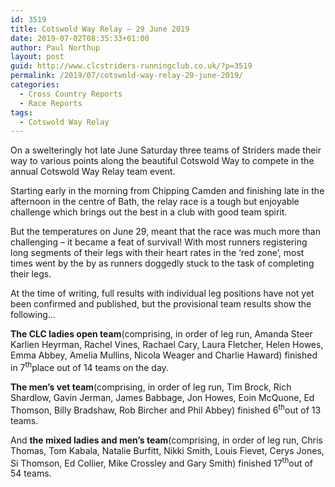 ```yaml
---
id: 3519
title: Cotswold Way Relay – 29 June 2019
date: 2019-07-02T08:35:33+01:00
author: Paul Northup
layout: post
guid: http://www.clcstriders-runningclub.co.uk/?p=3519
permalink: /2019/07/cotswold-way-relay-29-june-2019/
categories:
  - Cross Country Reports
  - Race Reports
tags:
  - Cotswold Way Relay
---
```

 

On a swelteringly hot late June Saturday three teams of Striders made their way to various points along the beautiful Cotswold Way to compete in the annual Cotswold Way Relay team event.

Starting early in the morning from Chipping Camden and finishing late in the afternoon in the centre of Bath, the relay race is a tough but enjoyable challenge which brings out the best in a club with good team spirit.

But the temperatures on June 29, meant that the race was much more than challenging – it became a feat of survival! With most runners registering long segments of their legs with their heart rates in the ‘red zone’, most times went by the by as runners doggedly stuck to the task of completing their legs.

At the time of writing, full results with individual leg positions have not yet been confirmed and published, but the provisional team results show the following…

**The CLC ladies open team**(comprising, in order of leg run,&nbsp;Amanda Steer Karlien Heyrman, Rachel Vines, Rachael Cary, Laura Fletcher, Helen Howes, Emma Abbey, Amelia Mullins, Nicola Weager and Charlie Haward)&nbsp;finished in 7<sup>th</sup>place out of 14 teams on the day.

**The men’s vet team**(comprising, in order of leg run, Tim Brock, Rich Shardlow, Gavin Jerman, James Babbage, Jon Howes, Eoin McQuone, Ed Thomson, Billy Bradshaw, Rob Bircher and Phil Abbey) finished 6<sup>th</sup>out of 13 teams.

And&nbsp;**the mixed ladies and men’s team**(comprising, in order of leg run, Chris Thomas, Tom Kabala, Natalie Burfitt, Nikki Smith, Louis Fievet, Cerys Jones, Si Thomson, Ed Collier, Mike Crossley and Gary Smith) finished 17<sup>th</sup>out of 54 teams.